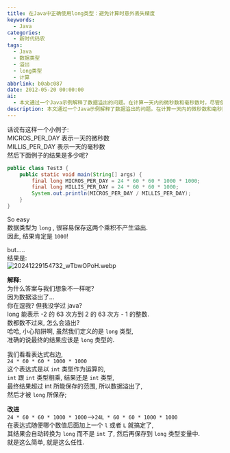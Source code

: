 ```yaml
---
title: 在Java中正确使用long类型：避免计算时意外丢失精度
keywords:
  - Java
categories:
  - 新时代码农
tags:
  - Java
  - 数据类型
  - 溢出
  - long类型
  - 计算
abbrlink: b0abc087
date: 2012-05-20 00:00:00
ai:
  - 本文通过一个Java示例解释了数据溢出的问题。在计算一天内的微秒数和毫秒数时，尽管使用了long类型变量来保存结果，但由于表达式中包含int类型的中间运算，导致最终结果超出int范围，进而发生了数据溢出。改进方案是在乘法运算的任意一个整数后面添加'l'或'L'，强制将中间计算转换为long类型，避免了溢出问题。
description: 本文通过一个Java示例解释了数据溢出的问题。在计算一天内的微秒数和毫秒数时，尽管使用了long类型变量来保存结果，但由于表达式中包含int类型的中间运算，导致最终结果超出int范围，进而发生了数据溢出。改进方案是在乘法运算的任意一个整数后面添加'l'或'L'，强制将中间计算转换为long类型，避免了溢出问题。
---
```


话说有这样一个小例子:  
MICROS_PER_DAY 表示一天的微秒数  
MILLIS_PER_DAY 表示一天的毫秒数  
然后下面例子的结果是多少呢?

```java
public class Test3 {
    public static void main(String[] args) {
        final long MICROS_PER_DAY = 24 * 60 * 60 * 1000 * 1000;
        final long MILLIS_PER_DAY = 24 * 60 * 60 * 1000;
        System.out.println(MICROS_PER_DAY / MILLIS_PER_DAY);
    }
}
```

So easy  
数据类型为 `long` , 很容易保存这两个乘积不产生溢出.  
因此, 结果肯定是 `1000`!

but…..  
结果是:  
![20241229154732_wTbwOPoH.webp](20241229154732_wTbwOPoH.webp)

**解释:**  
为什么答案与我们想象不一样呢?  
因为数据溢出了…  
你在逗我? 但我没学过 java?  
long 能表示 -2 的 63 次方到 2 的 63 次方 - 1 的整数.  
数都数不过来, 怎么会溢出?  
哈哈, 小心陷阱啊, 虽然我们定义的是 `long` 类型,  
准确的说最终的结果应该是 `long` 类型的.

我们看看表达式右边,  
`24 * 60 * 60 * 1000 * 1000`  
这个表达式是以 `int` 类型作为运算的,  
`int` 跟 `int` 类型相乘, 结果还是 `int` 类型,  
最终结果超过 int 所能保存的范围, 所以数据溢出了,  
然后才被 `long` 所保存;

**改进**  
`24 * 60 * 60 * 1000 * 1000`–>`24L * 60 * 60 * 1000 * 1000`  
在表达式随便哪个数值后面加上一个 `l` 或者 `L` 就搞定了,  
其结果会自动转换为 `long` 而不是 `int` 了, 然后再保存到 `long` 类型变量中.  
就是这么简单, 就是这么任性.
